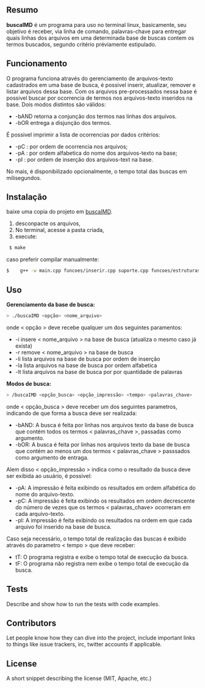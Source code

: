 ## Resumo

**buscaIMD** é um programa para uso no terminal linux, basicamente, seu objetivo é receber, via linha de comando, palavras-chave para entregar quais linhas dos arquivos em uma determinada base de buscas contem os termos buscados, segundo critério préviamente estipulado.

## Funcionamento

O programa funciona através do gerenciamento de arquivos-texto cadastrados em uma base de busca, é possivel inserir, atualizar, remover e listar arquivos dessa base.
Com os arquivos pre-processados nessa base é possivel buscar por ocorrencia de termos nos arquivos-texto inseridos na base. Dois modos distintos são válidos: 
* -bAND retorna a conjunção dos termos nas linhas dos arquivos. 
* -bOR entrega a disjunção dos termos. 

É possivel imprimir a lista de ocorrencias por dados critérios:
* -pC : por ordem de ocorrencia nos arquivos;
* -pA : por ordem alfabetica do nome dos arquivos-texto na base;
* -pI : por ordem de inserção dos arquivos-text na base.

No mais, é disponibilizado opcionalmente, o tempo total das buscas em milisegundos.


## Instalação
baixe uma copia do projeto em [buscaIMD].
1) desconpacte os arquivos,
2) No terminal, acesse a pasta criada,
3) execute:
```sh
 $ make
```       
caso preferir compilar manualmente:

```sh
$    g++ -w main.cpp funcoes/inserir.cpp suporte.cpp funcoes/estruturas.cpp funcoes/remover.cpp funcoes/listar.cpp funcoes/buscar.cpp funcoes/listabusca.cpp funcoes/relogio.cpp -o buscaIMD -std=c++11
```    
   

## Uso
**Gerenciamento da base de busca:**

```sh
> ./buscaIMD <opção> <nome_arquivo> 
```
 onde < opção > deve recebe qualquer um dos seguintes paramentos:
* -i insere < nome_arquivo > na base de busca (atualiza o mesmo caso já exista)
* -r remove < nome_arquivo > na base de busca
* -li lista arquivos na base de busca por ordem de inserção
* -la lista arquivos na base de busca por ordem alfabetica
* -lt lista arquivos na base de busca por por quantidade de palavras
 
**Modos de busca:**
```sh
> /buscaIMD <opção_busca> <opção_impressão> <tempo> <palavras_chave>
```
 onde < opção_busca > deve receber um dos seguintes parametros, indicando de que forma a busca deve ser realizada:
- -bAND: A busca é feita por linhas nos arquivos texto da base de busca que contém todos os termos < palavras_chave >, passadas como argumento.
- -bOR: A busca é feita por linhas nos arquivos texto da base de busca que contém ao menos um dos termos < palavras_chave > passsados como argumento de entraga.

Alem disso < opção_impressão > indica como o resultado da busca deve ser exibida ao usuário, é possivel:
- -pA: A impressão é feita exibindo os resultados em ordem alfabética do nome do arquivo-texto.
- -pC: A impressão é feita exibindo os resultados em ordem decrescente do número de vezes que os termos < palavras_chave> ocorreram em cada arquivo-texto.
- -pI: A impressão é feita exibindo os resultados na ordem em que cada arquivo foi inserido na base de busca.

Caso seja necessário, o tempo total de realização das buscas é exibido através do parametro < tempo > que deve receber:
- tT: O programa registra e exibe o tempo total de execução da busca.
- tF: O programa não registra nem exibe o tempo total de execução da busca. 



## Tests

Describe and show how to run the tests with code examples.

## Contributors

Let people know how they can dive into the project, include important links to things like issue trackers, irc, twitter accounts if applicable.

## License

A short snippet describing the license (MIT, Apache, etc.)


[buscaIMD]: <https:///github.com/lopespaulo/PROJETOEDBLP/archive/master.zip>


